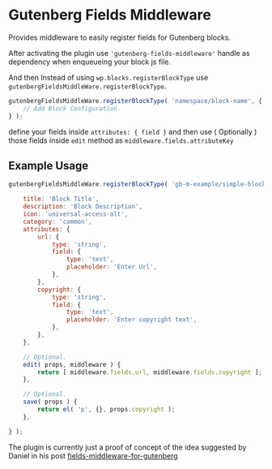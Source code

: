 # Gutenberg Fields Middleware

Provides middleware to easily register fields for Gutenberg blocks.

After activating the plugin use `'gutenberg-fields-middleware'` handle as dependency when enqueueing your block js file. 

And then Instead of using `wp.blocks.registerBlockType` use `gutenbergFieldsMiddleWare.registerBlockType`.
  

```js
gutenbergFieldsMiddleWare.registerBlockType( 'namespace/block-name', {
	// Add Block Configuration.
} );
``` 

define your fields inside `attributes: { field }` and then use ( Optionally ) those fields inside `edit` method as `middleware.fields.attributeKey`

## Example Usage


```js
gutenbergFieldsMiddleWare.registerBlockType( 'gb-m-example/simple-block', {

	title: 'Block Title',
	description: 'Block Description',
	icon: 'universal-access-alt',
	category: 'common',
	attributes: {
		url: {
			type: 'string',
			field: {
				type: 'text',
				placeholder: 'Enter Url',
			},
		},
		copyright: {
			type: 'string',
			field: {
				type: 'text',
				placeholder: 'Enter copyright text',
			},
		},
	},

	// Optional.
	edit( props, middleware ) {
		return [ middleware.fields.url, middleware.fields.copyright ];
	},

	// Optional.
	save( props ) {
		return el( 'p', {}, props.copyright );
	},

} );
```

The plugin is currently just a proof of concept of the idea suggested by Daniel in his post [fields-middleware-for-gutenberg](https://danielbachhuber.com/2018/02/27/fields-middleware-for-gutenberg/)

